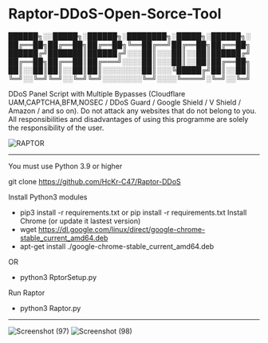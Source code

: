 # Raptor-DDoS-Open-Sorce-Tool
██████╗░░█████╗░██████╗░████████╗░█████╗░██████╗░   
██╔══██╗██╔══██╗██╔══██╗╚══██╔══╝██╔══██╗██╔══██╗
██████╔╝███████║██████╔╝░░░██║░░░██║░░██║██████╔╝
██╔══██╗██╔══██║██╔═══╝░░░░██║░░░██║░░██║██╔══██╗
██║░░██║██║░░██║██║░░░░░░░░██║░░░╚█████╔╝██║░░██║
╚═╝░░╚═╝╚═╝░░╚═╝╚═╝░░░░░░░░╚═╝░░░░╚════╝░╚═╝░░╚═╝


DDoS Panel Script with Multiple Bypasses (Cloudflare UAM,CAPTCHA,BFM,NOSEC / DDoS Guard / Google Shield / V Shield / Amazon / and so on). Do not attack any websites that do not belong to you. All responsibilities and disadvantages of using this programme are solely the responsibility of the user.

![RAPTOR](https://github.com/HcKr-C47/Raptor-DDoS/assets/51154046/239f609b-d917-42e0-b8a3-64da6a255574)


-------------------------------------------------------------------------------

You must use Python 3.9 or higher

git clone https://github.com/HcKr-C47/Raptor-DDoS

Install Python3 modules
 - pip3 install -r requirements.txt  or  pip install -r requirements.txt
Install Chrome (or update it lastest version)
 - wget https://dl.google.com/linux/direct/google-chrome-stable_current_amd64.deb
 - apt-get install ./google-chrome-stable_current_amd64.deb

OR
 - python3 RptorSetup.py


Run Raptor
 - python3 Raptor.py

------------------------------------------------------------------------------
![Screenshot (97)](https://github.com/HcKr-C47/Raptor-DDoS/assets/51154046/e81f9aa2-3ea5-44b4-9507-ef6d33f547c4)
![Screenshot (98)](https://github.com/HcKr-C47/Raptor-DDoS/assets/51154046/7834aadd-a2d4-42f3-a64d-a7dc75676ced)
